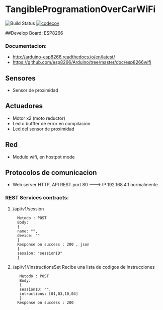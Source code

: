 # TangibleProgramationOverCarWiFi

![Build Status](https://travis-ci.org/ecvargase/CarWiFi.svg?branch=master)
[![codecov](https://codecov.io/gh/ecvargase/CarWiFi/branch/master/graph/badge.svg)](https://codecov.io/gh/ecvargase/CarWiFi)

##Develop Board: ESP8266
### Documentacion: 
 - http://arduino-esp8266.readthedocs.io/en/latest/
 - https://github.com/esp8266/Arduino/tree/master/doc/esp8266wifi
 
## Sensores
-  Sensor de proximidad
## Actuadores
- Motor x2 (moto reductor)
- Led o bufffer de error en compilacion
- Led del sensor de proximidad

## Red 
 -  Modulo wifi, en hostpot mode
 
## Protocolos de comunicacion
 -  Web server HTTP, API REST port 80 ---> IP 192.168.4.1 normalmente
 
### REST Services contracts:

1. /api/v1/session

         Metodo : POST
         Body:
         {
         name: "",
         device: ""
         }
         Response on success : 200 , json
         { 
         session: "sessionID" 
         }

2. /api/v1//instructionsSet 
Recibe una lista de codigos de instrucciones

          Metodo : POST
          Body:
          {
          sessionID: "",
          intructions: [01,03,10,04]
          }
         Response on success : 200 
